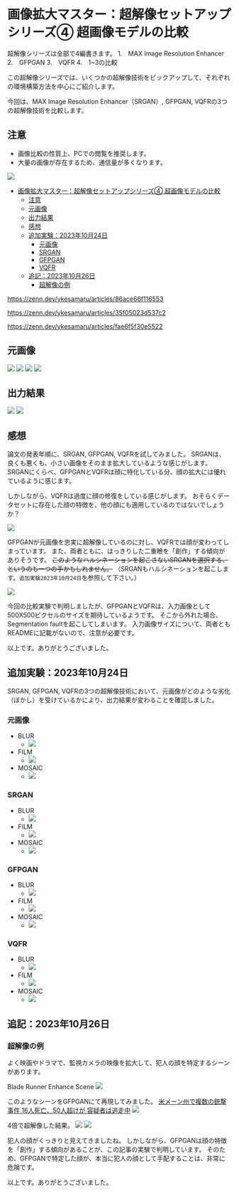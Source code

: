 # 画像拡大マスター：超解像セットアップシリーズ④ 超画像モデルの比較

超解像シリーズは全部で4編書きます。
1.　MAX Image Resolution Enhancer
2.　GFPGAN
3.　VQFR
4.　1~3の比較

この超解像シリーズでは、いくつかの超解像技術をピックアップして、それぞれの環境構築方法を中心にご紹介します。

今回は、MAX Image Resolution Enhancer（SRGAN）, GFPGAN, VQFRの3つの超解像技術を比較します。

## 注意
- 画像比較の性質上、PCでの閲覧を推奨します。
- 大量の画像が存在するため、通信量が多くなります。

![](https://raw.githubusercontent.com/yKesamaru/comparison_super_resolution/master/assets/eye_catch.png)

- [画像拡大マスター：超解像セットアップシリーズ④ 超画像モデルの比較](#画像拡大マスター超解像セットアップシリーズ-超画像モデルの比較)
  - [注意](#注意)
  - [元画像](#元画像)
  - [出力結果](#出力結果)
  - [感想](#感想)
  - [追加実験：2023年10月24日](#追加実験2023年10月24日)
    - [元画像](#元画像-1)
    - [SRGAN](#srgan)
    - [GFPGAN](#gfpgan)
    - [VQFR](#vqfr)
  - [追記：2023年10月26日](#追記2023年10月26日)
    - [超解像の例](#超解像の例)

https://zenn.dev/ykesamaru/articles/86ace66f116553

https://zenn.dev/ykesamaru/articles/35f05023d537c2

https://zenn.dev/ykesamaru/articles/fae6f5f30e5522


## 元画像
![](https://raw.githubusercontent.com/yKesamaru/comparison_super_resolution/master/assets/tmp/processed_1.png)
![](https://raw.githubusercontent.com/yKesamaru/comparison_super_resolution/master/assets/tmp/processed_2.png)
![](https://raw.githubusercontent.com/yKesamaru/comparison_super_resolution/master/assets/tmp/processed_3.png)
![](https://raw.githubusercontent.com/yKesamaru/comparison_super_resolution/master/assets/tmp/processed_4.png)

## 出力結果
![](https://raw.githubusercontent.com/yKesamaru/comparison_super_resolution/master/assets/g1164.png)
![](https://raw.githubusercontent.com/yKesamaru/comparison_super_resolution/master/assets/text1035.png)

## 感想
論文の発表年順に、SRGAN, GFPGAN, VQFRを試してみました。
SRGANは、良くも悪くも、小さい画像をそのまま拡大しているような感じがします。
SRGANにくらべ、GFPGANとVQFRは顔に特化している分、顔の拡大には優れているように感じます。

しかしながら、VQFRは過度に顔の修復をしている感じがします。
おそらくデータセットに存在した顔の特徴を、他の顔にも適用しているのではないでしょうか？

![](https://raw.githubusercontent.com/yKesamaru/comparison_super_resolution/master/assets/g1973.png)

GFPGANが元画像を忠実に超解像しているのに対し、VQFRでは顔が変わってしまっています。
また、両者ともに、はっきりした二重瞼を「創作」する傾向がありそうです。
~~このようなハルシネーションを起こさないSRGANを選択する、というのも一つの手かもしれません。~~
（SRGANもハルシネーションを起こします。`追加実験2023年10月24日`を参照して下さい。）

![](https://raw.githubusercontent.com/yKesamaru/comparison_super_resolution/master/assets/g2044.png)

今回の比較実験で判明しましたが、GFPGANとVQFRは、入力画像として500X500ピクセルのサイズを期待しているようです。
そこから外れた場合、Segmentation faultを起こしてしまいます。
入力画像サイズについて、両者ともREADMEに記載がないので、注意が必要です。

以上です。ありがとうございました。

## 追加実験：2023年10月24日
SRGAN, GFPGAN, VQFRの3つの超解像技術において、元画像がどのような劣化（ぼかし）を受けているかにより、出力結果が変わることを確認しました。

### 元画像
- BLUR
  - ![](https://raw.githubusercontent.com/yKesamaru/comparison_super_resolution/master/assets/original_blur_1.png)
- FILM
  - ![](https://raw.githubusercontent.com/yKesamaru/comparison_super_resolution/master/assets/original_film_2.png)
- MOSAIC
  - ![](https://raw.githubusercontent.com/yKesamaru/comparison_super_resolution/master/assets/original_mosaic_3.png)

### SRGAN
- BLUR
  - ![](https://raw.githubusercontent.com/yKesamaru/comparison_super_resolution/master/assets/SRGAN_BLUR.png)
- FILM
  - ![](https://raw.githubusercontent.com/yKesamaru/comparison_super_resolution/master/assets/SRGAN_FILM.png)
- MOSAIC
  - ![](https://raw.githubusercontent.com/yKesamaru/comparison_super_resolution/master/assets/SRGAN_MOSAIC.png)

### GFPGAN
- BLUR
  - ![](https://raw.githubusercontent.com/yKesamaru/comparison_super_resolution/master/assets/GFPGAN_BLUR.png)
- FILM
  - ![](https://raw.githubusercontent.com/yKesamaru/comparison_super_resolution/master/assets/GFPGAN_FILM.png)
- MOSAIC
  - ![](https://raw.githubusercontent.com/yKesamaru/comparison_super_resolution/master/assets/GFPGAN_MOSAIC.png)

### VQFR
- BLUR
  - ![](https://raw.githubusercontent.com/yKesamaru/comparison_super_resolution/master/assets/VQFR_BLUR.png)
- FILM
  - ![](https://raw.githubusercontent.com/yKesamaru/comparison_super_resolution/master/assets/VQFR_FILM.png)
- MOSAIC
  - ![](https://raw.githubusercontent.com/yKesamaru/comparison_super_resolution/master/assets/VQFR_MOSAIC.png)

## 追記：2023年10月26日
### 超解像の例
よく映画やドラマで、監視カメラの映像を拡大して、犯人の顔を特定するシーンがあります。

Blade Runner Enhance Scene
[![](https://img.youtube.com/vi/qHepKd38pr0/0.jpg)](https://www.youtube.com/watch?v=qHepKd38pr0)

このようなシーンをGFPGANにて再現してみました。
[米メーン州で複数の銃撃事件 16人死亡、50人超けが 容疑者は逃走中](https://news.yahoo.co.jp/articles/5123f4bd1542e0cda54b545197f6436c65fef728)
![](https://raw.githubusercontent.com/yKesamaru/comparison_super_resolution/master/assets/2023-10-26_17-39.png)

4倍で超解像した結果。
![](https://raw.githubusercontent.com/yKesamaru/comparison_super_resolution/master/assets/2023-10-26_17-39_done.png)
![](https://raw.githubusercontent.com/yKesamaru/comparison_super_resolution/master/assets/2023-10-26_18-04.png)

犯人の顔がくっきりと見えてきましたね。
しかしながら、GFPGANは顔の特徴を「創作」する傾向があることが、この記事の実験で判明しています。
そのため、GFPGANで特定した顔が、本当に犯人の顔として手配することは、非常に危険です。

以上です。ありがとうございました。
